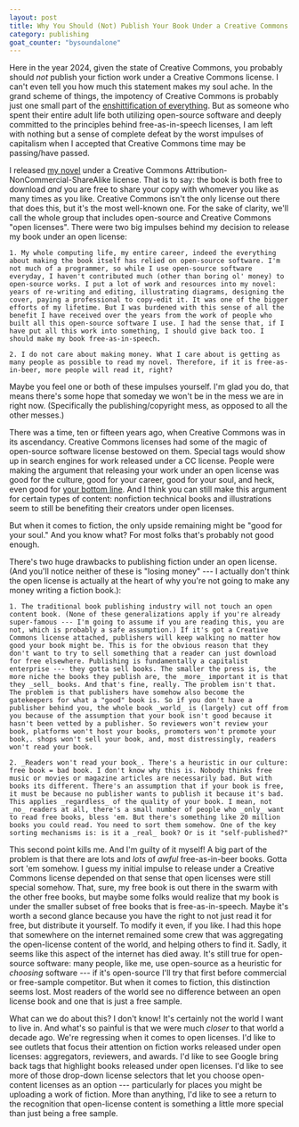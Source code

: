 ```yaml
---
layout: post
title: Why You Should (Not) Publish Your Book Under a Creative Commons License
category: publishing
goat_counter: "bysoundalone" 
---
```



Here in the year 2024, given the state of Creative Commons, you probably should _not_ publish your fiction work under a Creative Commons license. I can't even tell you how much this statement makes my soul ache. In the grand scheme of things, the impotency of Creative Commons is probably just one small part of the [enshittification of everything](https://www.ft.com/content/6fb1602d-a08b-4a8c-bac0-047b7d64aba5). But as someone who spent their entire adult life both utilizing open-source software and deeply committed to the principles behind free-as-in-speech licenses, I am left with nothing but a sense of complete defeat by the worst impulses of capitalism when I accepted that Creative Commons time may be passing/have passed.

I released [my novel](https://bysoundalone.net) under a Creative Commons Attribution-NonCommercial-ShareAlike license. That is to say: the book is both free to download _and_ you are free to share your copy with whomever you like as many times as you like. Creative Commons isn't the only license out there that does this, but it's the most well-known one. For the sake of clarity, we'll call the whole group that includes open-source and Creative Commons "open licenses". There were two big impulses behind my decision to release my book under an open license:

	1. My whole computing life, my entire career, indeed the everything about making the book itself has relied on open-source software. I'm not much of a programmer, so while I use open-source software everyday, I haven't contributed much (other than boring ol' money) to open-source works. I put a lot of work and resources into my novel: years of re-writing and editing, illustrating diagrams, designing the cover, paying a professional to copy-edit it. It was one of the bigger efforts of my lifetime. But I was burdened with this sense of all the benefit I have received over the years from the work of people who built all this open-source software I use. I had the sense that, if I have put all this work into something, I should give back too. I should make my book free-as-in-speech.

	2. I do not care about making money. What I care about is getting as many people as possible to read my novel. Therefore, if it is free-as-in-beer, more people will read it, right?

Maybe you feel one or both of these impulses yourself. I'm glad you do, that means there's some hope that someday we won't be in the mess we are in right now. (Specifically the publishing/copyright mess, as opposed to all the other messes.) 

There was a time, ten or fifteen years ago, when Creative Commons was in its ascendancy. Creative Commons licenses had some of the magic of open-source software license bestowed on them. Special tags would show up in search engines for work released under a CC license. People were making the argument that releasing your work under an open license was good for the culture, good for your career, good for your soul, and heck, even good for [your bottom line](https://creativecommons.org/2009/03/30/advice-for-authors-on-negotiating-with-a-publisher-about-cc-licenses/). And I think you can still make this argument for certain types of content: nonfiction technical books and illustrations seem to still be benefiting their creators under open licenses.

But when it comes to fiction, the only upside remaining might be "good for your soul." And you know what? For most folks that's probably not good enough.

There's two huge drawbacks to publishing fiction under an open license. (And you'll notice neither of these is "losing money" --- I actually don't think the open license is actually at the heart of why you're not going to make any money writing a fiction book.):

	1. The traditional book publishing industry will not touch an open content book. (None of these generalizations apply if you're already super-famous --- I'm going to assume if you are reading this, you are not, which is probably a safe assumption.) If it's got a Creative Commons license attached, publishers will keep walking no matter how good your book might be. This is for the obvious reason that they don't want to try to sell something that a reader can just download for free elsewhere. Publishing is fundamentally a capitalist enterprise --- they gotta sell books. The smaller the press is, the more niche the books they publish are, the _more_ important it is that they _sell_ books. And that's fine, really. The problem isn't that. The problem is that publishers have somehow also become the gatekeepers for what a "good" book is. So if you don't have a publisher behind you, the whole book _world_ is (largely) cut off from you because of the assumption that your book isn't good because it hasn't been vetted by a publisher. So reviewers won't review your book, platforms won't host your books, promoters won't promote your book,. shops won't sell your book, and, most distressingly, readers won't read your book.

	2. _Readers won't read your book_. There's a heuristic in our culture: free book = bad book. I don't know why this is. Nobody thinks free music or movies or magazine articles are necessarily bad. But with books its different. There's an assumption that if your book is free, it must be because no publisher wants to publish it because it's bad. This applies _regardless_ of the quality of your book. I mean, not _no_ readers at all, there's a small number of people who _only_ want to read free books, bless 'em. But there's something like 20 million books you could read. You need to sort them somehow. One of the key sorting mechanisms is: is it a _real_ book? Or is it "self-published?"

This second point kills me. And I'm guilty of it myself! A big part of the problem is that there are lots and _lots_ of _awful_ free-as-in-beer books. Gotta sort 'em somehow. I guess my initial impulse to release under a Creative Commons license depended on that sense that open licenses were still special somehow. That, sure, my free book is out there in the swarm with the other free books, but maybe some folks would realize that my book is under the smaller subset of free books that is free-as-in-speech. Maybe it's worth a second glance because you have the right to not just read it for free, but distribute it yourself. To modify it even, if you like. I had this hope that somewhere on the internet remained some crew that was aggregating the open-license content of the world, and helping others to find it. Sadly, it seems like this aspect of the internet has died away. It's still true for open-source software: many people, like me, use open-source as a heuristic for _choosing_ software --- if it's open-source I'll try that first before commercial or free-sample competitor. But when it comes to fiction, this distinction seems lost. Most readers of the world see no difference between an open license book and one that is just a free sample.

What can we do about this? I don't know! It's certainly not the world I want to live in. And what's so painful is that we were much _closer_ to that world a decade ago. We're regressing when it comes to open licenses. I'd like to see outlets that focus their attention on fiction works released under open licenses: aggregators, reviewers, and awards. I'd like to see Google bring back tags that highlight books released under open licenses. I'd like to see more of those drop-down license selectors that let you choose open-content licenses as an option --- particularly for places you might be uploading a work of fiction. More than anything, I'd like to see a return to the recognition that open-license content is something a little more special than just being a free sample.





